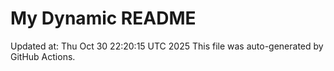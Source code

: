 # My Dynamic README
Updated at: Thu Oct 30 22:20:15 UTC 2025
This file was auto-generated by GitHub Actions.
